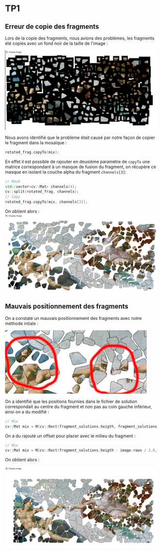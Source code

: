 # TP1
## Erreur de copie des fragments

Lors de la copie des fragments, nous avions des problèmes, les fragments été copiés avec un fond noir de la taille de l'image :

![](img/copy_error.jpg)

Nous avons identifié que le problème était causé par notre façon de copier le fragment dans la mosaïque :

```c++
rotated_frag.copyTo(mix);
```

En effet il est possible de rajouter en deuxième paramètre de `copyTo` une matrice correspondant à un masque de fusion du fragment, on récupère ce masque en isolant la couche alpha du fragment `channels[3]`:

```c++
// Mask
std::vector<cv::Mat> channels(4);
cv::split(rotated_frag, channels);
// Copy
rotated_frag.copyTo(mix, channels[3]);
```

On obtient alors :
![](img/misplacement.jpg)

## Mauvais positionnement des fragments

On a constaté un mauvais positionnement des fragments avec notre méthode intiale :

![](img/misplacement_detail.jpg)

On a identifié que les positions fournies dans le fichier de solution correspondait au centre du fragment et non pas au coin gauche inférieur, ainsi on a du modifié :

```c++
// Mix
cv::Mat mix = M(cv::Rect(fragment_solutions.heigth, fragment_solutions.width, rotated_frag.cols, rotated_frag.rows));
```

On a du rajouté un offset pour placer avec le milieu du fragment :

```c++
// Mix
cv::Mat mix = M(cv::Rect(fragment_solutions.heigth - image.rows / 2.0, fragment_solutions.width - image.cols / 2.0, rotated_frag.cols, rotated_frag.rows));
```

On obtient alors :

![](img/good_placement.jpg)